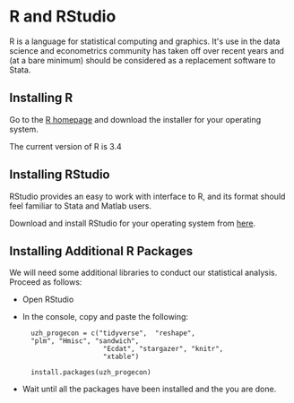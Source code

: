 # R and RStudio

R is a language for statistical computing and graphics.
It's use in the data science and econometrics community has taken off over recent years and (at a bare minimum) should be considered as a replacement software to Stata.

## Installing R

Go to the [R homepage](https://cran.r-project.org/) and download the installer for your operating system.

The current version of R is 3.4

## Installing RStudio

RStudio provides an easy to work with interface to R, and its format should feel familiar to Stata and Matlab users.

Download and install RStudio for your operating system from [here](https://www.rstudio.com/products/rstudio/download3/).

## Installing Additional R Packages

We will need some additional libraries to conduct our statistical analysis. Proceed as follows:

* Open RStudio
* In the console, copy and paste the following:

        uzh_progecon = c("tidyverse",  "reshape",
        "plm", "Hmisc", "sandwich",
                          "Ecdat", "stargazer", "knitr",
                          "xtable")

        install.packages(uzh_progecon)

* Wait until all the packages have been installed and the you are done.
